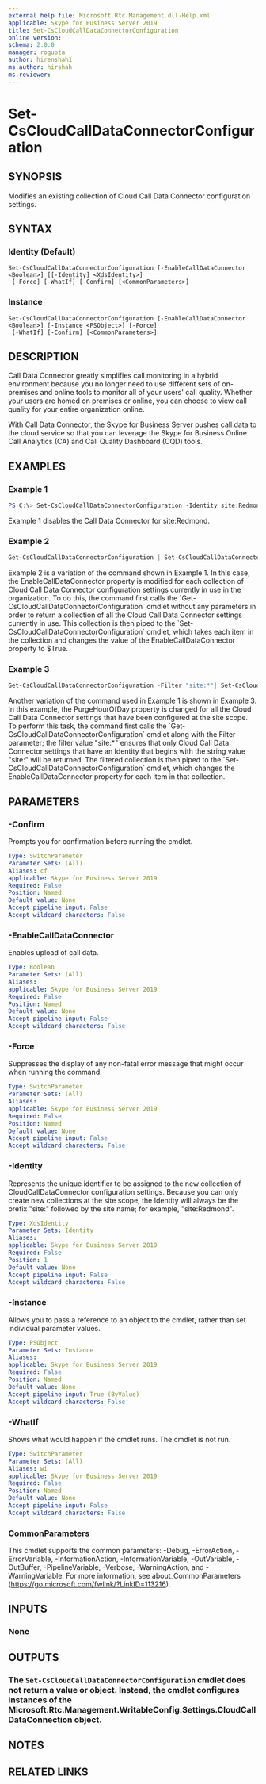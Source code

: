 ```yaml
---
external help file: Microsoft.Rtc.Management.dll-Help.xml
applicable: Skype for Business Server 2019
title: Set-CsCloudCallDataConnectorConfiguration
online version:
schema: 2.0.0
manager: rogupta
author: hirenshah1
ms.author: hirshah
ms.reviewer:
---
```


# Set-CsCloudCallDataConnectorConfiguration

## SYNOPSIS
Modifies an existing collection of Cloud Call Data Connector configuration settings.

## SYNTAX

### Identity (Default)
```
Set-CsCloudCallDataConnectorConfiguration [-EnableCallDataConnector <Boolean>] [[-Identity] <XdsIdentity>]
 [-Force] [-WhatIf] [-Confirm] [<CommonParameters>]
```

### Instance
```
Set-CsCloudCallDataConnectorConfiguration [-EnableCallDataConnector <Boolean>] [-Instance <PSObject>] [-Force]
 [-WhatIf] [-Confirm] [<CommonParameters>]
```

## DESCRIPTION
Call Data Connector greatly simplifies call monitoring in a hybrid environment because you no longer need to use different sets of on-premises and online tools to monitor all of your users' call quality. Whether your users are homed on premises or online, you can choose to view call quality for your entire organization online.

With Call Data Connector, the Skype for Business Server pushes call data to the cloud service so that you can leverage the Skype for Business Online Call Analytics (CA) and Call Quality Dashboard (CQD) tools.

## EXAMPLES

### Example 1
```powershell
PS C:\> Set-CsCloudCallDataConnectorConfiguration -Identity site:Redmond -EnableCallDataConnector $False
```

Example 1 disables the Call Data Connector for site:Redmond.

### Example 2
```powershell
Get-CsCloudCallDataConnectorConfiguration | Set-CsCloudCallDataConnectorConfiguration -EnableCallDataConnector $True
```

Example 2 is a variation of the command shown in Example 1.
In this case, the EnableCallDataConnector property is modified for each collection of Cloud Call Data Connector configuration settings currently in use in the organization.
To do this, the command first calls the \`Get-CsCloudCallDataConnectorConfiguration\` cmdlet without any parameters in order to return a collection of all the Cloud Call Data Connector settings currently in use.
This collection is then piped to the \`Set-CsCloudCallDataConnectorConfiguration\` cmdlet, which takes each item in the collection and changes the value of the EnableCallDataConnector property to $True.

### Example 3
```powershell
Get-CsCloudCallDataConnectorConfiguration -Filter "site:*"| Set-CsCloudCallDataConnectorConfiguration -EnableCallDataConnector $True
```

Another variation of the command used in Example 1 is shown in Example 3.
In this example, the PurgeHourOfDay property is changed for all the Cloud Call Data Connector settings that have been configured at the site scope.
To perform this task, the command first calls the \`Get-CsCloudCallDataConnectorConfiguration\` cmdlet along with the Filter parameter; the filter value "site:*" ensures that only Cloud Call Data Connector settings that have an Identity that begins with the string value "site:" will be returned.
The filtered collection is then piped to the \`Set-CsCloudCallDataConnectorConfiguration\` cmdlet, which changes the EnableCallDataConnector property for each item in that collection.

## PARAMETERS

### -Confirm
Prompts you for confirmation before running the cmdlet.

```yaml
Type: SwitchParameter
Parameter Sets: (All)
Aliases: cf
applicable: Skype for Business Server 2019
Required: False
Position: Named
Default value: None
Accept pipeline input: False
Accept wildcard characters: False
```

### -EnableCallDataConnector
Enables upload of call data.

```yaml
Type: Boolean
Parameter Sets: (All)
Aliases:
applicable: Skype for Business Server 2019
Required: False
Position: Named
Default value: None
Accept pipeline input: False
Accept wildcard characters: False
```

### -Force
Suppresses the display of any non-fatal error message that might occur when running the command.

```yaml
Type: SwitchParameter
Parameter Sets: (All)
Aliases:
applicable: Skype for Business Server 2019
Required: False
Position: Named
Default value: None
Accept pipeline input: False
Accept wildcard characters: False
```

### -Identity
Represents the unique identifier to be assigned to the new collection of CloudCallDataConnector configuration settings. Because you can only create new collections at the site scope, the Identity will always be the prefix "site:" followed by the site name; for example, "site:Redmond".

```yaml
Type: XdsIdentity
Parameter Sets: Identity
Aliases:
applicable: Skype for Business Server 2019
Required: False
Position: 1
Default value: None
Accept pipeline input: False
Accept wildcard characters: False
```

### -Instance
Allows you to pass a reference to an object to the cmdlet, rather than set individual parameter values.

```yaml
Type: PSObject
Parameter Sets: Instance
Aliases:
applicable: Skype for Business Server 2019
Required: False
Position: Named
Default value: None
Accept pipeline input: True (ByValue)
Accept wildcard characters: False
```

### -WhatIf
Shows what would happen if the cmdlet runs.
The cmdlet is not run.

```yaml
Type: SwitchParameter
Parameter Sets: (All)
Aliases: wi
applicable: Skype for Business Server 2019
Required: False
Position: Named
Default value: None
Accept pipeline input: False
Accept wildcard characters: False
```

### CommonParameters
This cmdlet supports the common parameters: -Debug, -ErrorAction, -ErrorVariable, -InformationAction, -InformationVariable, -OutVariable, -OutBuffer, -PipelineVariable, -Verbose, -WarningAction, and -WarningVariable.
For more information, see about_CommonParameters (https://go.microsoft.com/fwlink/?LinkID=113216).

## INPUTS

### None


## OUTPUTS

### The `Set-CsCloudCallDataConnectorConfiguration` cmdlet does not return a value or object. Instead, the cmdlet configures instances of the Microsoft.Rtc.Management.WritableConfig.Settings.CloudCallDataConnection object.

## NOTES

## RELATED LINKS
